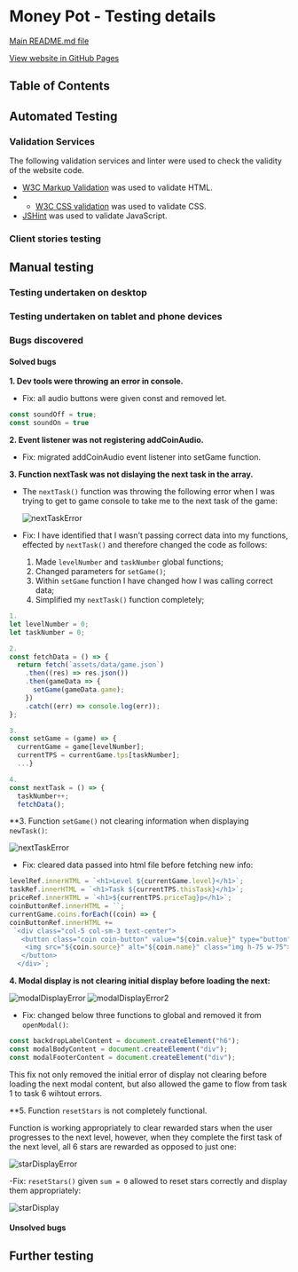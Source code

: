 # Money Pot - Testing details

[Main README.md file](README.md)

[View website in GitHub Pages]()

## Table of Contents ##

## Automated Testing ##

### Validation Services ###

The following validation services and linter were used to check the validity of the website code.
- [W3C Markup Validation]( https://validator.w3.org/) was used to validate HTML.
- - [W3C CSS validation](https://jigsaw.w3.org/css-validator/) was used to validate CSS.
- [JSHint](https://jshint.com/) was used to validate JavaScript.

### Client stories testing

## Manual testing

### Testing undertaken on desktop

### Testing undertaken on tablet and phone devices

### Bugs discovered

#### Solved bugs

**1. Dev tools were throwing an error in console.**

- Fix: all audio buttons were given const and removed let.

```javascript
const soundOff = true;
const soundOn = true
```

**2. Event listener was not registering addCoinAudio.**

- Fix: migrated addCoinAudio event listener into setGame function.

**3. Function nextTask was not dislaying the next task in the array.**

- The ```nextTask()``` function was throwing the following error when I was trying to get to game console to take me to the next task of the game:

  ![nextTaskError](/assets//testing/images/nextTaskError.jpg)

- Fix:
  I have identified that I wasn't passing correct data into my functions, effected by ```nextTask()``` and therefore changed the code as follows:
  1. Made ```levelNumber``` and ```taskNumber``` global functions;
  2. Changed parameters for ```setGame()```;
  3. Within ```setGame``` function I have changed how I was calling correct data;
  4. Simplified my ```nextTask()``` function completely;

```javascript
1.
let levelNumber = 0;
let taskNumber = 0;

2.
const fetchData = () => {
  return fetch(`assets/data/game.json`)
    .then((res) => res.json())
    .then(gameData => {
      setGame(gameData.game);
    })
    .catch((err) => console.log(err));
};

3.
const setGame = (game) => {
  currentGame = game[levelNumber];
  currentTPS = currentGame.tps[taskNumber];
  ...}

4.
const nextTask = () => {
  taskNumber++;
  fetchData();
```

**3. Function ```setGame()``` not clearing information when displaying ```newTask()```:

![nextTaskError](/assets//testing/images/nextTaskDisplayError.jpg)

- Fix: cleared data passed into html file before fetching new info:

```javascript
levelRef.innerHTML = `<h1>Level ${currentGame.level}</h1>`;
taskRef.innerHTML = `<h1>Task ${currentTPS.thisTask}</h1>`;
priceRef.innerHTML = `<h1>${currentTPS.priceTag}p</h1>`;
coinButtonRef.innerHTML = ``;
currentGame.coins.forEach((coin) => {
coinButtonRef.innerHTML +=
 `<div class="col-5 col-sm-3 text-center">
   <button class="coin coin-button" value="${coin.value}" type="button" aria-hidden="true">
    <img src="${coin.source}" alt="${coin.name}" class="img h-75 w-75">
   </button>
  </div>`;
```

**4. Modal display is not clearing initial display before loading the next:**

![modalDisplayError](/assets/testing/images/modalDisplayError.jpg)
![modalDisplayError2](/assets/testing/images/modalDisplayError.2.jpg)

- Fix: changed below three functions to global and removed it from ```openModal()```:

```javascript
const backdropLabelContent = document.createElement("h6");
const modalBodyContent = document.createElement("div");
const modalFooterContent = document.createElement("div");
```

This fix not only removed the initial error of display not clearing before loading the next modal content, but also allowed the game to flow from task 1 to task 6 wihtout errors.

**5. Function ```resetStars``` is not completely functional.

Function is working appropriately to clear rewarded stars when the user progresses to the next level, however, when they complete the first task of the next level, all 6 stars are rewarded as opposed to just one: 

![starDisplayError](/assets/testing/images/starDisplayError.jpg)

-Fix: `resetStars()` given `sum = 0` allowed to reset stars correctly and display them appropriately: 

![starDisplay](/assets/testing/images/starDisplay.jpg)

#### Unsolved bugs


## Further testing
